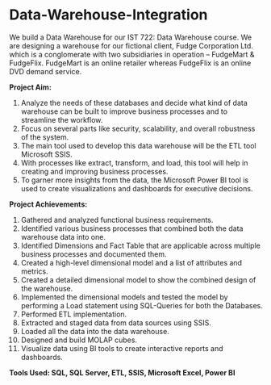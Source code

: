# Data-Warehouse-Integration

We build a Data Warehouse for our IST 722: Data Warehouse course. We are designing a warehouse for our fictional client, Fudge Corporation Ltd. which is a conglomerate with two subsidiaries in operation – FudgeMart & FudgeFlix. FudgeMart is an online retailer whereas FudgeFlix is an online DVD demand service.  

**Project Aim:**
1. Analyze the needs of these databases and decide what kind of data warehouse can be built to improve business processes and to streamline the workflow.
2. Focus on several parts like security, scalability, and overall robustness of the system.
3. The main tool used to develop this data warehouse will be the ETL tool Microsoft SSIS.
4. With processes like extract, transform, and load, this tool will help in creating and improving business processes.
5. To garner more insights from the data, the Microsoft Power BI tool is used to create visualizations and dashboards for executive decisions. 

**Project Achievements:**
1. Gathered and analyzed functional business requirements.
2. Identified various business processes that combined both the data warehouse data into one.
3. Identified Dimensions and Fact Table that are applicable across multiple business processes and documented them.
4. Created a high-level dimensional model and a list of attributes and metrics.
5. Created a detailed dimensional model to show the combined design of the warehouse.
6. Implemented the dimensional models and tested the model by performing a Load statement using SQL-Queries for both the Databases.
7. Performed ETL implementation.
8. Extracted and staged data from data sources using SSIS.
9. Loaded all the data into the data warehouse.
10. Designed and build MOLAP cubes.
11. Visualize data using BI tools to create interactive reports and dashboards.

**Tools Used: SQL, SQL Server, ETL, SSIS, Microsoft Excel, Power BI**
